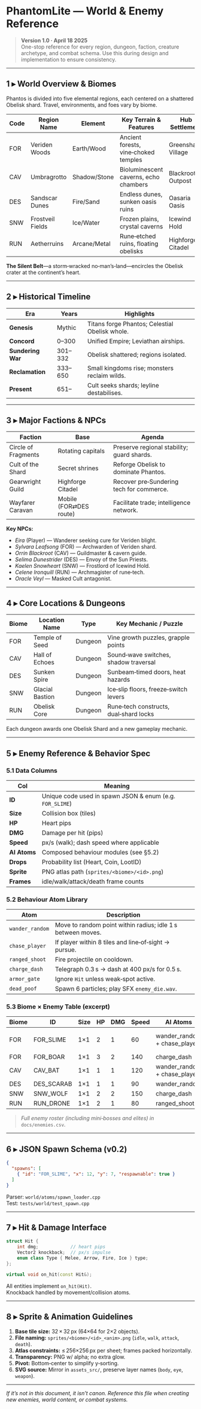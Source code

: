 # PhantomLite — World & Enemy Reference

> **Version 1.0 · April 18 2025**  
> One-stop reference for every region, dungeon, faction, creature archetype, and combat schema. Use this during design and implementation to ensure consistency.

---

## 1 ▸ World Overview & Biomes

Phantos is divided into five elemental regions, each centered on a shattered Obelisk shard. Travel, environments, and foes vary by biome.

| Code | Region Name      | Element   | Key Terrain & Features                | Hub Settlement       |
|------|------------------|-----------|---------------------------------------|----------------------|
| FOR  | Veriden Woods    | Earth/Wood | Ancient forests, vine‑choked temples   | Greenshade Village   |
| CAV  | Umbragrotto      | Shadow/Stone | Bioluminescent caverns, echo chambers | Blackroot Outpost    |
| DES  | Sandscar Dunes   | Fire/Sand  | Endless dunes, sunken oasis ruins     | Oasaria Oasis        |
| SNW  | Frostveil Fields | Ice/Water  | Frozen plains, crystal caverns        | Icewind Hold         |
| RUN  | Aetherruins      | Arcane/Metal | Rune‑etched ruins, floating obelisks  | Highforge Citadel    |

**The Silent Belt**—a storm‑wracked no‑man’s‑land—encircles the Obelisk crater at the continent’s heart.

---

## 2 ▸ Historical Timeline

| Era              | Years   | Highlights                                                |
|------------------|---------|-----------------------------------------------------------|
| **Genesis**      | Mythic  | Titans forge Phantos; Celestial Obelisk whole.           |
| **Concord**      | 0–300   | Unified Empire; Leviathan airships.                      |
| **Sundering War**| 301–332 | Obelisk shattered; regions isolated.                      |
| **Reclamation**  | 333–650 | Small kingdoms rise; monsters reclaim wilds.             |
| **Present**      | 651–    | Cult seeks shards; leyline destabilises.                |

---

## 3 ▸ Major Factions & NPCs

| Faction               | Base                    | Agenda                                                                 |
|-----------------------|-------------------------|------------------------------------------------------------------------|
| Circle of Fragments   | Rotating capitals       | Preserve regional stability; guard shards.                            |
| Cult of the Shard     | Secret shrines          | Reforge Obelisk to dominate Phantos.                                  |
| Gearwright Guild      | Highforge Citadel       | Recover pre‑Sundering tech for commerce.                              |
| Wayfarer Caravan      | Mobile (FOR⇄DES route)  | Facilitate trade; intelligence network.                               |

**Key NPCs:**
- *Eira* (Player) — Wanderer seeking cure for Veriden blight.  
- *Sylvara Leafsong* (FOR) — Archwarden of Veriden shard.  
- *Orrin Blackroot* (CAV) — Guildmaster & cavern guide.  
- *Selima Dunestrider* (DES) — Envoy of the Sun Priests.  
- *Kaelen Snowheart* (SNW) — Frostlord of Icewind Hold.  
- *Celene Ironquill* (RUN) — Archmagister of rune‑tech.  
- *Oracle Veyl* — Masked Cult antagonist.

---

## 4 ▸ Core Locations & Dungeons

| Biome | Location Name       | Type     | Key Mechanic / Puzzle                      |
|-------|---------------------|----------|--------------------------------------------|
| FOR   | Temple of Seed      | Dungeon  | Vine growth puzzles, grapple points        |
| CAV   | Hall of Echoes      | Dungeon  | Sound‑wave switches, shadow traversal      |
| DES   | Sunken Spire        | Dungeon  | Sunbeam‑timed doors, heat hazards          |
| SNW   | Glacial Bastion     | Dungeon  | Ice‑slip floors, freeze‑switch levers      |
| RUN   | Obelisk Core        | Dungeon  | Rune‑tech constructs, dual‑shard locks     |

Each dungeon awards one Obelisk Shard and a new gameplay mechanic.

---

## 5 ▸ Enemy Reference & Behavior Spec

### 5.1 Data Columns

| Col        | Meaning                                                      |
|------------|--------------------------------------------------------------|
| **ID**     | Unique code used in spawn JSON & enum (e.g. `FOR_SLIME`)     |
| **Size**   | Collision box (tiles)                                       |
| **HP**     | Heart pips                                                  |
| **DMG**    | Damage per hit (pips)                                      |
| **Speed**  | px/s (walk); dash speed where applicable                   |
| **AI Atoms**| Composed behaviour modules (see §5.2)                       |
| **Drops**  | Probability list (Heart, Coin, LootID)                     |
| **Sprite** | PNG atlas path (`sprites/<biome>/<id>.png`)                |
| **Frames** | idle/walk/attack/death frame counts                         |

### 5.2 Behaviour Atom Library

| Atom             | Description                                                |
|------------------|------------------------------------------------------------|
| `wander_random`  | Move to random point within radius; idle 1 s between moves. |
| `chase_player`   | If player within 8 tiles and line‑of‑sight → pursue.       |
| `ranged_shoot`   | Fire projectile on cooldown.                              |
| `charge_dash`    | Telegraph 0.3 s → dash at 400 px/s for 0.5 s.              |
| `armor_gate`     | Ignore `Hit` unless weak‑spot active.                     |
| `dead_poof`      | Spawn 6 particles; play SFX `enemy_die.wav`.              |

### 5.3 Biome × Enemy Table (excerpt)

| Biome | ID          | Size | HP | DMG | Speed | AI Atoms                         | Drops                        | Sprite                     | Frames   |
|-------|-------------|------|----|-----|-------|----------------------------------|------------------------------|----------------------------|----------|
| FOR   | FOR_SLIME   | 1×1  | 2  | 1   | 60    | wander_random + chase_player     | 30 % heart, 70 % coin        | `sprites/for/slime.png`    | 1/4/0/4  |
| FOR   | FOR_BOAR    | 1×1  | 3  | 2   | 140   | charge_dash                      | 50 % coin                    | `sprites/for/boar.png`     | 1/4/0/4  |
| CAV   | CAV_BAT     | 1×1  | 1  | 1   | 120   | wander_random + chase_player     | 20 % heart                   | `sprites/cav/bat.png`      | 1/4/0/4  |
| DES   | DES_SCARAB  | 1×1  | 1  | 1   | 90    | wander_random                    | 15 % coin                    | `sprites/des/scarab.png`   | 1/4/0/4  |
| SNW   | SNW_WOLF    | 1×1  | 2  | 2   | 150   | charge_dash                      | 40 % heart                   | `sprites/snw/wolf.png`     | 1/4/0/4  |
| RUN   | RUN_DRONE   | 1×1  | 2  | 1   | 80    | ranged_shoot                     | 10 % shard                   | `sprites/run/drone.png`    | 1/2/1/4  |

> _Full enemy roster (including mini‑bosses and elites) in_ `docs/enemies.csv`.

---

## 6 ▸ JSON Spawn Schema (v0.2)
```json
{
  "spawns": [
    { "id": "FOR_SLIME", "x": 12, "y": 7, "respawnable": true }
  ]
}
```
Parser: `world/atoms/spawn_loader.cpp`  
Test: `tests/world/test_spawn.cpp`

---

## 7 ▸ Hit & Damage Interface
```cpp
struct Hit {
    int dmg;            // heart pips
    Vector2 knockback;  // px/s impulse
    enum class Type { Melee, Arrow, Fire, Ice } type;
};

virtual void on_hit(const Hit&);
```
All entities implement `on_hit(Hit)`.  
Knockback handled by movement/collision atoms.

---

## 8 ▸ Sprite & Animation Guidelines

1. **Base tile size:** 32 × 32 px (64×64 for 2×2 objects).  
2. **File naming:** `sprites/<biome>/<id>_<anim>.png` (`idle`, `walk`, `attack`, `death`).  
3. **Atlas constraints:** ≤ 256×256 px per sheet; frames packed horizontally.  
4. **Transparency:** PNG w/ alpha; no extra glow.  
5. **Pivot:** Bottom‑center to simplify y‑sorting.  
6. **SVG source:** Mirror in `assets_src/`, preserve layer names (`body`, `eye`, `weapon`).

---

*If it’s not in this document, it isn’t canon. Reference this file when creating new enemies, world content, or combat systems.*

